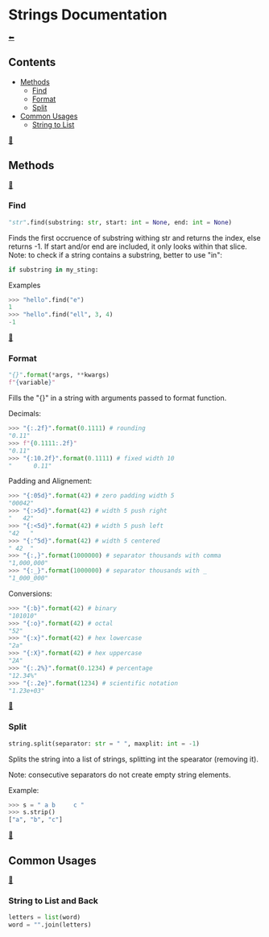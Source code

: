 # Strings Documentation
[⬅](../../README.md)

## Contents
- [Methods](#methods)
  - [Find](#find)
  - [Format](#format)
  - [Split](#split)
- [Common Usages](#common-usages)
  - [String to List](#string-to-list)

[🔼](#strings-documentation)
## Methods

[🔼](#strings-documentation)
### Find

```python
"str".find(substring: str, start: int = None, end: int = None)
```
Finds the first occruence of substring withing str and returns the index, else returns -1.
If start and/or end are included, it only looks within that slice.
Note: to check if a string contains a substring, better to use "in":
```python
if substring in my_sting:
```
Examples
```python
>>> "hello".find("e")
1
>>> "hello".find("ell", 3, 4)
-1
```

[🔼](#strings-documentation)
### Format

```python
"{}".format(*args, **kwargs)
f"{variable}"
```
Fills the "{}" in a string with arguments passed to format function.

Decimals:
```python
>>> "{:.2f}".format(0.1111) # rounding
"0.11"
>>> f"{0.1111:.2f}"
"0.11"
>>> "{:10.2f}".format(0.1111) # fixed width 10
"      0.11"
```
Padding and Alignement:
```python
>>> "{:05d}".format(42) # zero padding width 5
"00042"
>>> "{:>5d}".format(42) # width 5 push right
"   42"
>>> "{:<5d}".format(42) # width 5 push left
"42   "
>>> "{:^5d}".format(42) # width 5 centered
" 42  "
>>> "{:,}".format(1000000) # separator thousands with comma
"1,000,000"
>>> "{:_}".format(1000000) # separator thousands with _
"1_000_000"
```
Conversions:
```python
>>> "{:b}".format(42) # binary
"101010"
>>> "{:o}".format(42) # octal
"52"
>>> "{:x}".format(42) # hex lowercase
"2a"
>>> "{:X}".format(42) # hex uppercase
"2A"
>>> "{:.2%}".format(0.1234) # percentage
"12.34%"
>>> "{:.2e}".format(1234) # scientific notation
"1.23e+03"
```

[🔼](#strings-documentation)
### Split

```python
string.split(separator: str = " ", maxplit: int = -1)
```
Splits the string into a list of strings, splitting int the spearator (removing it).

Note: consecutive separators do not create empty string elements.

Example:
```python
>>> s = " a b     c "
>>> s.strip()
["a", "b", "c"]
```

[🔼](#strings-documentation)
## Common Usages

[🔼](#strings-documentation)
### String to List and Back

```python
letters = list(word)
word = "".join(letters)
```
